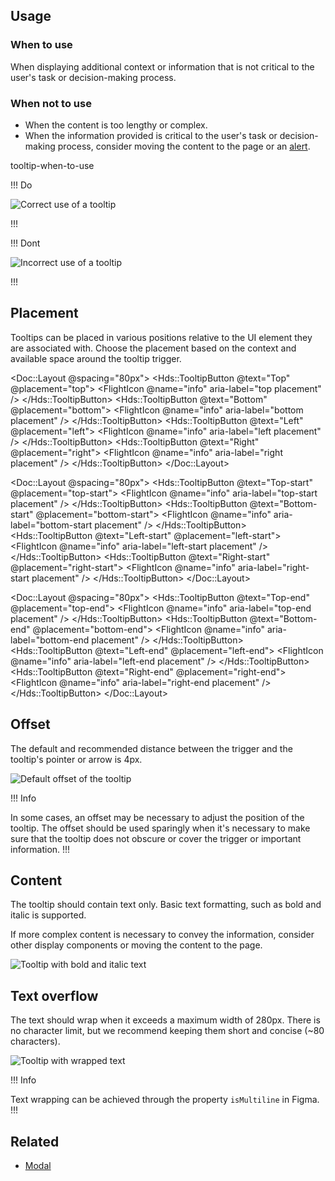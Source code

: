 ## Usage

### When to use

When displaying additional context or information that is not critical to the user's task or decision-making process.

### When not to use

- When the content is too lengthy or complex.
- When the information provided is critical to the user's task or decision-making process, consider moving the content to the page or an [alert](https://helios.hashicorp.design/components/alert).

tooltip-when-to-use

!!! Do

![Correct use of a tooltip](/assets/components/tooltip/tooltip-when-to-use.png)

!!!

!!! Dont

![Incorrect use of a tooltip](/assets/components/tooltip/tooltip-when-not-to-use.png)

!!!


## Placement

Tooltips can be placed in various positions relative to the UI element they are associated with. Choose the placement based on the context and available space around the tooltip trigger.

<Doc::Layout @spacing="80px">
  <Hds::TooltipButton @text="Top" @placement="top">
    <FlightIcon @name="info" aria-label="top placement" />
  </Hds::TooltipButton>
  <Hds::TooltipButton @text="Bottom" @placement="bottom">
    <FlightIcon @name="info" aria-label="bottom placement" />
  </Hds::TooltipButton>
  <Hds::TooltipButton @text="Left" @placement="left">
    <FlightIcon @name="info" aria-label="left placement" />
  </Hds::TooltipButton>
  <Hds::TooltipButton @text="Right" @placement="right">
    <FlightIcon @name="info" aria-label="right placement" />
  </Hds::TooltipButton>
</Doc::Layout>

<Doc::Layout @spacing="80px">
  <Hds::TooltipButton @text="Top-start" @placement="top-start">
    <FlightIcon @name="info" aria-label="top-start placement" />
  </Hds::TooltipButton>
  <Hds::TooltipButton @text="Bottom-start" @placement="bottom-start">
    <FlightIcon @name="info" aria-label="bottom-start placement" />
  </Hds::TooltipButton>
  <Hds::TooltipButton @text="Left-start" @placement="left-start">
    <FlightIcon @name="info" aria-label="left-start placement" />
  </Hds::TooltipButton>
  <Hds::TooltipButton @text="Right-start" @placement="right-start">
    <FlightIcon @name="info" aria-label="right-start placement" />
  </Hds::TooltipButton>
</Doc::Layout>

<Doc::Layout @spacing="80px">
  <Hds::TooltipButton @text="Top-end" @placement="top-end">
    <FlightIcon @name="info" aria-label="top-end placement" />
  </Hds::TooltipButton>
  <Hds::TooltipButton @text="Bottom-end" @placement="bottom-end">
    <FlightIcon @name="info" aria-label="bottom-end placement" />
  </Hds::TooltipButton>
  <Hds::TooltipButton @text="Left-end" @placement="left-end">
    <FlightIcon @name="info" aria-label="left-end placement" />
  </Hds::TooltipButton>
  <Hds::TooltipButton @text="Right-end" @placement="right-end">
    <FlightIcon @name="info" aria-label="right-end placement" />
  </Hds::TooltipButton>
</Doc::Layout>

## Offset

The default and recommended distance between the trigger and the tooltip's pointer or arrow is 4px.

![Default offset of the tooltip](/assets/components/tooltip/tooltip-spacing.png)

!!! Info

 In some cases, an offset may be necessary to adjust the position of the tooltip. The offset should be used sparingly when it's necessary to make sure that the tooltip does not obscure or cover the trigger or important information.
!!!

## Content

The tooltip should contain text only. Basic text formatting, such as bold and italic is supported.

If more complex content is necessary to convey the information, consider other display components or moving the content to the page.

![Tooltip with bold and italic text](/assets/components/tooltip/tooltip-text-formatting.png)

## Text overflow

The text should wrap when it exceeds a maximum width of 280px. There is no character limit, but we recommend keeping them short and concise (~80 characters).

![Tooltip with wrapped text](/assets/components/tooltip/tooltip-text-wrapping.png)

!!! Info

Text wrapping can be achieved through the property `isMultiline` in Figma.
!!!

## Related

<!-- only include the 2 most similar/related components -->
- [Modal](https://helios.hashicorp.design/components/modal)
